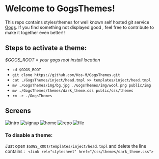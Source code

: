 # Welcome to GogsThemes!

This repo contains styles/themes  for well known self hosted git service [Gogs](https://gogs.io/).
If you find something not displayed good  , feel free to contribute
 to make it together even better!!
 
## Steps to activate a theme:
*$GOGS_ROOT = your gogs root install location*

 
 - ````cd $GOGS_ROOT```` 
 - ```git clone https://github.com/Kos-M/GogsThemes.git```
 - ````cat ./GogsThemes/inject/head.tmpl >> templates/inject/head.tmpl  ```` 
 - ```mv ./GogsThemes/img/bg.jpg ./GogsThemes/img/wool.png public/img```
 - ```mv ./GogsThemes/themes/dark_theme.css public/css/themes```
 - ```rm -r ./GogsThemes```

## Screens
![intro]( ) ![signup]( )
![home]( ) ![repo]( )
![file]( )
 



### To disable a theme:
Just open ```$GOGS_ROOT/templates/inject/head.tmpl``` and delete 
the line contains : ``` <link rel="stylesheet" href="/css/themes/dark_theme.css">```



